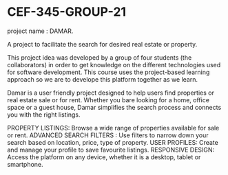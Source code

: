 # CEF-345-GROUP-21
project name : DAMAR.

A project to facilitate the search for desired real estate or property.

This project idea was developed by a group of four students (the collaborators) in order to get knowledge on the different technologies used for software development. This course uses the project-based learning approach so we are to develope this platform together as we learn. 

Damar is a user friendly project designed to help users find properties or real estate sale or for rent. Whether you bare looking for a home, office space or a guest house, Damar simplifies the search process and connects you with the right listings.

PROPERTY LISTINGS: Browse a wide range of properties available for sale or rent.
ADVANCED SEARCH FILTERS : Use filters to narrow down your search based on location, price, type of property.
USER PROFILES: Create and manage your profile to save favourite listings.
RESPONSIVE DESIGN: Access the platform on any device, whether it is a desktop, tablet or smartphone.

